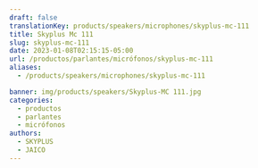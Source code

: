 ```yaml
---
draft: false
translationKey: products/speakers/microphones/skyplus-mc-111
title: Skyplus Mc 111
slug: skyplus-mc-111
date: 2023-01-08T02:15:15-05:00
url: /productos/parlantes/micrófonos/skyplus-mc-111
aliases:
  - /products/speakers/microphones/skyplus-mc-111

banner: img/products/speakers/Skyplus-MC 111.jpg
categories: 
  - productos
  - parlantes
  - micrófonos
authors:
  - SKYPLUS
  - JAICO
---
```

